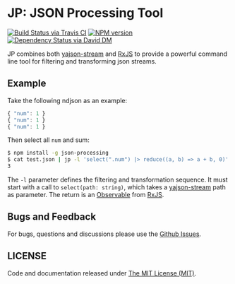 # JP: **J**SON **P**rocessing Tool

[![Build Status via Travis CI](https://travis-ci.org/tsouza/jp.svg?branch=master)](https://travis-ci.org/tsouza/jp)
[![NPM version](https://img.shields.io/npm/v/json-processing.svg)](https://www.npmjs.com/package/json-processing)
[![Dependency Status via David DM](https://david-dm.org/tsouza/jp/status.svg)](https://david-dm.org/tsouza/jp)


JP combines both [yajson-stream](https://github.com/tsouza/yajs) and 
[RxJS](https://github.com/ReactiveX/rxjs) to provide a powerful command line tool for filtering and transforming json streams.

## Example

Take the following ndjson as an example:
```js
{ "num": 1 }
{ "num": 1 }
{ "num": 1 }
```

Then select all `num` and sum:
```bash
$ npm install -g json-processing
$ cat test.json | jp -l 'select(".num") |> reduce((a, b) => a + b, 0)' -m json
3
```

The `-l` parameter defines the filtering and transformation sequence. It must start with a call to `select(path: string)`, which takes a [yajson-stream](https://github.com/tsouza/yajs) path as parameter. The return is an [Observable](http://reactivex.io/rxjs/class/es6/Observable.js~Observable.html) from [RxJS](https://github.com/ReactiveX/rxjs).

## Bugs and Feedback

For bugs, questions and discussions please use the [Github Issues](issues).

## LICENSE

Code and documentation released under [The MIT License (MIT)](LICENSE).